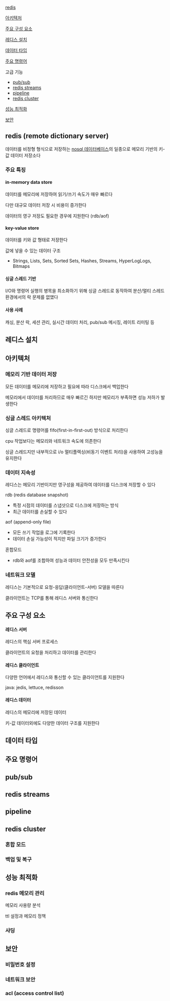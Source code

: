 [redis](#redis)

[아키텍처](#아키텍처)

[주요 구성 요소](#주요-구성-요소)

[레디스 설치](#레디스-설치)

[데이터 타입](#데이터-타입)

[주요 명령어](#주요-명령어)

고급 기능
- [pub/sub](#pubsub)
- [redis streams](#redis-streams)
- [pipeline](#pipeline)
- [redis cluster](#redis-cluster)

[성능 최적화](#성능-최적화)

[보안](#보안)

## redis (remote dictionary server)

데이터를 비정형 형식으로 저장하는 [nosql 데이터베이스](../nosql/nosql.md)의 일종으로 메모리 기반의 키-값 데이터 저장소다

### 주요 특징

#### in-memory data store

데이터를 메모리에 저장하여 읽기/쓰기 속도가 매우 빠르다

다만 대규모 데이터 저장 시 비용이 증가한다

데이터의 영구 저장도 필요한 경우에 지원한다 (rdb/aof) 

#### key-value store

데이터를 키와 값 형태로 저장한다

값에 넣을 수 있는 데이터 구조
- Strings, Lists, Sets, Sorted Sets, Hashes, Streams, HyperLogLogs, Bitmaps

#### 싱글 스레드 기반

I/O와 명령어 실행의 병목을 최소화하기 위해 싱글 스레드로 동작하여 분산/멀티 스레드 환경에서의 락 문제를 없앴다

#### 사용 사례

캐싱, 분산 락, 세션 관리, 실시간 데이터 처리, pub/sub 메시징, 레이트 리미팅 등

## 레디스 설치

## 아키텍처

### 메모리 기반 데이터 저장

모든 데이터를 메모리에 저장하고 필요에 따라 디스크에서 백업한다

메모리에서 데이터를 처리하므로 매우 빠르긴 하지만 메모리가 부족하면 성능 저하가 발생한다

### 싱글 스레드 아키텍처

싱글 스레드로 명령어를 fifo(first-in-first-out) 방식으로 처리한다

cpu 작업보다는 메모리와 네트워크 속도에 의존한다

싱글 스레드지만 내부적으로 i/o 멀티플렉싱(비동기 이벤트 처리)을 사용하여 고성능을 유지한다

### 데이터 지속성

레디스는 메모리 기반이지만 영구성을 제공하여 데이터를 디스크에 저장할 수 있다

rdb (redis database snapshot)
- 특정 시점의 데이터를 스냅샷으로 디스크에 저장하는 방식
- 최근 데이터를 손실할 수 있다

aof (append-only file)
- 모든 쓰기 작업을 로그에 기록한다
- 데이터 손실 가능성이 적지만 파일 크기가 증가한다

혼합모드
- rdb와 aof를 조합하여 성능과 데이터 안전성을 모두 만족시킨다

### 네트워크 모델

레디스는 기본적으로 요청-응답(클라이언트-서버) 모델을 따른다

클라이언트는 TCP를 통해 레디스 서버와 통신한다

## 주요 구성 요소

#### 레디스 서버

레디스의 핵심 서버 프로세스

클라이언트의 요청을 처리하고 데이터를 관리한다

#### 레디스 클라이언트

다양한 언어에서 레디스와 통신할 수 있는 클라이언트를 지원한다

java: jedis, lettuce, redisson

#### 레디스 데이터

레디스의 메모리에 저장된 데이터

키-값 데이터외에도 다양한 데이터 구조를 지원한다

## 데이터 타입

## 주요 명령어

## pub/sub

## redis streams

## pipeline

## redis cluster

### 혼합 모드

### 백업 및 복구

## 성능 최적화

### redis 메모리 관리

메모리 사용량 분석 

ttl 설정과 메모리 정책

### 샤딩

## 보안

### 비밀번호 설정

### 네트워크 보안

### acl (access control list)
